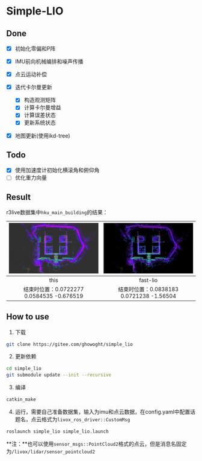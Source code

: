 # Simple-LIO

## Done

- [x] 初始化零偏和P阵
- [x] IMU前向机械编排和噪声传播
- [x] 点云运动补偿

- [x] 迭代卡尔曼更新
  - [x] 构造观测矩阵
  - [x] 计算卡尔曼增益
  - [x] 计算误差状态
  - [x] 更新系统状态
- [x] 地图更新(使用ikd-tree)

## Todo

- [x] 使用加速度计初始化横滚角和俯仰角
- [ ] 优化重力向量

## Result

r3live数据集中`hku_main_building`的结果：

|     ![simple-lio](img/simple-lio.png)     |      ![fast-lio](img/fast-lio.png)       |
| :---------------------------------------: | :--------------------------------------: |
|                   this                    |                 fast-lio                 |
| 结束时位置：0.0722277 0.0584535 -0.676519 | 结束时位置：0.0838183 0.0721238 -1.56504 |

## How to use

1. 下载

```bash
git clone https://gitee.com/ghowoght/simple_lio
```

2. 更新依赖

```bash
cd simple_lio
git submodule update --init --recursive
```

3. 编译

```bash
catkin_make
```

4. 运行，需要自己准备数据集，输入为imu和点云数据，在config.yaml中配置话题名，点云格式为`livox_ros_driver::CustomMsg`

```bash
roslaunch simple_lio simple_lio.launch
```

​	**注：**也可以使用`sensor_msgs::PointCloud2`格式的点云，但是消息名固定为`/livox/lidar/sensor_pointcloud2`
